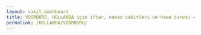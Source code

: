 ```yaml
---
layout: vakit_dashboard
title: VOORBURG, HOLLANDA için iftar, namaz vakitleri ve hava durumu - ilçe/eyalet seç
permalink: /HOLLANDA/VOORBURG/
---
```


<script type="text/javascript">
  var GLOBAL_COUNTRY = 'HOLLANDA';
  var GLOBAL_CITY = 'VOORBURG';
  var GLOBAL_STATE = '';
  var lat = 72;
  var lon = 21;
</script>
